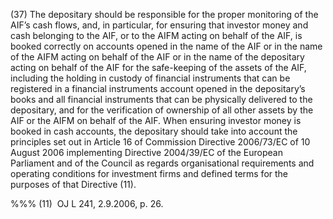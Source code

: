 (37) The depositary should be responsible for the proper monitoring of the AIF’s cash flows, and, in particular, for ensuring that investor money and cash belonging to the AIF, or to the AIFM acting on behalf of the AIF, is booked correctly on accounts opened in the name of the AIF or in the name of the AIFM acting on behalf of the AIF or in the name of the depositary acting on behalf of the AIF for the safe-keeping of the assets of the AIF, including the holding in custody of financial instruments that can be registered in a financial instruments account opened in the depositary’s books and all financial instruments that can be physically delivered to the depositary, and for the verification of ownership of all other assets by the AIF or the AIFM on behalf of the AIF. When ensuring investor money is booked in cash accounts, the depositary should take into account the principles set out in Article 16 of Commission Directive 2006/73/EC of 10 August 2006 implementing Directive 2004/39/EC of the European Parliament and of the Council as regards organisational requirements and operating conditions for investment firms and defined terms for the purposes of that Directive (11).

%%% (11)  OJ L 241, 2.9.2006, p. 26.